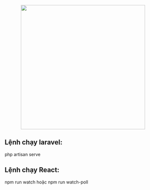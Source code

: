 <p align="center">
    <a href="https://fb.com/phamle21" target="_blank">
        <img src="images/gom_img.png" width="400">
    </a>
</p>

## Lệnh chạy laravel: 
php artisan serve

## Lệnh chạy React: 
npm run watch
hoặc
npm run watch-poll
